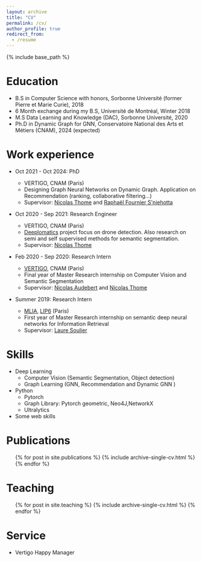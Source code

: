 ```yaml
---
layout: archive
title: "CV"
permalink: /cv/
author_profile: true
redirect_from:
  - /resume
---
```


{% include base_path %}

Education
======
* B.S in Computer Science with honors, Sorbonne Université (former Pierre et Marie Curie), 2018
* 6 Month exchange during my B.S, Université de Montréal, Winter 2018
* M.S Data Learning and Knowledge (DAC), Sorbonne Université, 2020
* Ph.D in Dynamic Graph for GNN, Conservatoire National des Arts et Métiers (CNAM), 2024 (expected)

Work experience
======
* Oct 2021 - Oct 2024: PhD
  * VERTIGO, CNAM (Paris)
  * Designing Graph Neural Networks on Dynamic Graph. Application on Recommendation (ranking, collaborative filtering…)
  * Supervisor: [Nicolas Thome](http://cedric.cnam.fr/~thomen/) and [Raphaël Fournier S'niehotta](http://raphael.fournier-sniehotta.fr/)

* Oct 2020 - Sep 2021: Research Engineer
  * VERTIGO, CNAM (Paris)
  * [Deeplomatics](https://deeplomatics.gitlab.io/) project focus on drone detection. Also research on semi and self supervised methods for semantic segmentation.
  * Supervisor: [Nicolas Thome](http://cedric.cnam.fr/~thomen/)

* Feb 2020 - Sep 2020: Research Intern
  * [VERTIGO](https://cedric.cnam.fr/lab/equipes/vertigo/), CNAM (Paris)
  * Final year of Master Research internship on Computer Vision and Semantic Segmentation
  * Supervisor: [Nicolas Audebert](https://nicolas.audebert.at/) and [Nicolas Thome](http://cedric.cnam.fr/~thomen/)

* Summer 2019: Research Intern
  * [MLIA](https://mlia.lip6.fr/), [LIP6](https://www.lip6.fr/) (Paris)
  * First year of Master Research internship on semantic deep neural networks for Information Retrieval
  * Supervisor: [Laure Soulier](https://mlia.lip6.fr/soulier/)


  
Skills
======

* Deep Learning
  * Computer Vision (Semantic Segmentation, Object detection)
  * Graph Learning (GNN, Recommendation and Dynamic GNN )
* Python
  * Pytorch 
  * Graph Library: Pytorch geometric, Neo4J,NetworkX 
  * Ultralytics
* Some web skills

Publications
======
  <ul>{% for post in site.publications %}
    {% include archive-single-cv.html %}
  {% endfor %}</ul>

<!---
Talks
======
  <ul>{% for post in site.talks %}
    {% include archive-single-talk-cv.html %}
  {% endfor %}</ul>
-->
Teaching
======
  <ul>{% for post in site.teaching %}
    {% include archive-single-cv.html %}
  {% endfor %}</ul>


Service
======
* Vertigo Happy Manager
